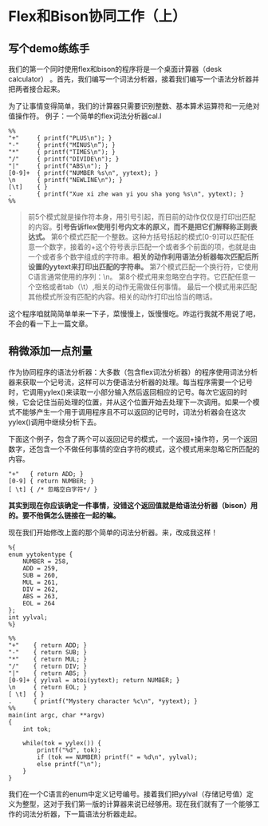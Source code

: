 # Flex和Bison协同工作（上）

##  写个demo练练手
我们的第一个同时使用flex和bison的程序将是一个桌面计算器（desk calculator） 。首先，我们编写一个词法分析器，接着我们编写一个语法分析器并把两者接合起来。

为了让事情变得简单，我们的计算器只需要识别整数、基本算术运算符和一元绝对值操作符。
例子：一个简单的flex词法分析器cal.l

```
%%
"+"	    { printf("PLUS\n"); }
"-"     { printf("MINUS\n”); } 
"*"     { printf("TIMES\n"); }
"/"     { printf("DIVIDE\n"); }
"|"	    { printf("ABS\n"); }
[0-9]+	{ printf("NUMBER %s\n", yytext); }
\n      { printf("NEWLINE\n"); }
[\t]	{ }
.	    { printf("Xue xi zhe wan yi you sha yong %s\n", yytext); }
%%
```
> 前5个模式就是操作符本身，用引号引起，而目前的动作仅仅是打印出匹配的内容。__引号告诉flex使用引号内文本的原义，而不是把它们解释称正则表达式。__
> 第6个模式匹配一个整数。这种方括号括起的模式[0-9]可以匹配任意一个数字，接着的+这个符号表示匹配一个或者多个前面的项，也就是由一个或者多个数字组成的字符串。__相关的动作利用语法分析器每次匹配后所设置的yytext来打印出匹配的字符串。__
> 第7个模式匹配一个换行符，它使用C语言通常使用的序列：\n。
> 第8个模式用来忽略空白字符。它匹配任意一个空格或者tab（\t）,相关的动作无需做任何事情。
> 最后一个模式用来匹配其他模式所没有匹配的内容。相关的动作打印出恰当的瞎话。

这个程序咱就简简单单来一下子，菜慢慢上，饭慢慢吃。咋运行我就不用说了吧，不会的看一下上一篇文章。

## 稍微添加一点剂量
作为协同程序的语法分析器：大多数（包含flex词法分析器）的程序使用词法分析器来获取一个记号流，这样可以方便语法分析器的处理。每当程序需要一个记号时，它调用yylex()来读取一小部分输入然后返回相应的记号。每次它返回的时候，它会记住当前处理的位置，并从这个位置开始去处理下一次调用。如果一个模式不能够产生一个用于调用程序且不可以返回的记号时，词法分析器会在这次yylex()调用中继续分析下去。

下面这个例子，包含了两个可以返回记号的模式，一个返回+操作符，另一个返回数字，还包含一个不做任何事情的空白字符的模式，这个模式用来忽略它所匹配的内容。
```
"+"   { return ADD; }
[0-9] { return NUMBER; }
[ \t] { /* 忽略空白字符*/ }
```
__其实到现在你应该确定一件事情，没错这个返回值就是给语法分析器（bison）用的。要不他俩怎么链接在一起的嘛。__

现在我们开始修改上面的那个简单的词法分析器。来，改成我这样！
```
%{
enum yytokentype {
	NUMBER = 258,
	ADD = 259,
	SUB = 260, 
	MUL = 261, 
	DIV = 262, 
	ABS = 263, 
	EOL = 264
};
int yylval;
%}

%%
"+"    { return ADD; }
"-"    { return SUB; }
"*"    { return MUL; }
"/"    { return DIV; }
"|"    { return ABS; }
[0-9]+ { yylval = atoi(yytext); return NUMBER; }
\n     { return EOL; }
[ \t]  { }
.      { printf("Mystery character %c\n", *yytext); }
%%
main(int argc, char **argv)
{
	int tok;
	
	while(tok = yylex()) {
		printf("%d", tok);
		if (tok == NUMBER) printf(" = %d\n", yylval);
		else printf("\n");
	}
}
```
我们在一个C语言的enum中定义记号编号。接着我们把yylval（存储记号值）定义为整型，这对于我们第一版的计算器来说已经够用。现在我们就有了一个能够工作的词法分析器，下一篇语法分析器走起。


